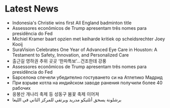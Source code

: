 # Latest News
-  Indonesia's Christie wins first All England badminton title
-  Assessores econômicos de Trump apresentam três nomes para presidência do Fed
-  Michiel Kramer baart opzien met keiharde kritiek op scheidsrechter Joey Kooij
-  SuraVision Celebrates One Year of Advanced Eye Care in Houston: A Testament to Safety, Innovation, and Personalized Care
-  출근길 영하권 추위 곳곳 ‘한파특보’…건조한데 강풍
-  Assessores econômicos de Trump apresentam três nomes para presidência do Fed
-  Барселона спечели убедително гостуването си на Атлетико Мадрид
-  При взрыве котла на индийском заводе ранения получили более 40 рабочих
-  응봉산 개나리 축제 등 성동구 봄꽃 축제 이어져
-  برشلونة يسحق أتلتيكو مدريد ويرتقي للمركز الثاني في الليغا
